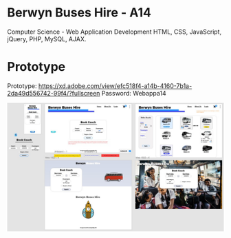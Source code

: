 # Berwyn Buses Hire - A14

Computer Science - Web Application Development 
HTML, CSS, JavaScript, jQuery, PHP, MySQL, AJAX.


# Prototype

Prototype: https://xd.adobe.com/view/efc518f4-a14b-4160-7b1a-2da49d556742-99f4/?fullscreen
Password: Webappa14

![](content/images/prototype.jpg)

